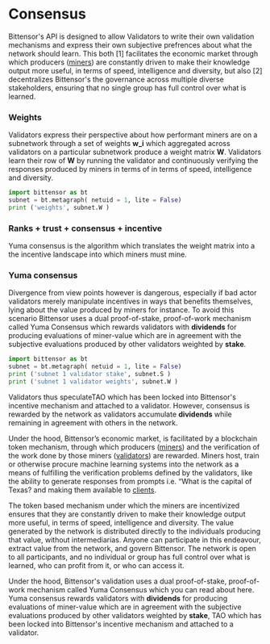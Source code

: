 
# Consensus


Bittensor's API is designed to allow Validators to write their own validation mechanisms and express their own subjective prefrences about what the network should learn. This both [1] facilitates the economic market through which producers ([miners](mining/mining)) are constantly driven to make their knowledge output more useful, in terms of speed, intelligence and diversity, but also [2] decentralizes Bittensor's the governance across multiple diverse stakeholders, ensuring that no single group has full control over what is learned.

### Weights

Validators express their perspective about how performant miners are on a subnetwork through a set of weights **w_i** which aggregated across validators on a particular subnetwork produce a weight matrix **W**. Validators learn their row of **W** by running the validator and continuously verifying the responses produced by miners in terms of in terms of speed, intelligence and diversity.

```python numbered dark
import bittensor as bt
subnet = bt.metagraph( netuid = 1, lite = False)
print ('weights', subnet.W )
```

### Ranks + trust + consensus + incentive

Yuma consensus is the algorithm which translates the weight matrix into a the incentive landscape into which miners must mine.

### Yuma consensus

Divergence from view points however is dangerous, especially if bad actor validators merely manipulate incentives in ways that benefits themselves, lying about the value produced by miners for instance. To avoid this scenario Bittensor uses a dual proof-of-stake, proof-of-work mechanism called Yuma Consensus which rewards validators with **dividends** for producing evaluations of miner-value which are in agreement with the subjective evaluations produced by other validators weighted by **stake**.

```python numbered dark
import bittensor as bt
subnet = bt.metagraph( netuid = 1, lite = False)
print ('subnet 1 validator stake', subnet.S )
print ('subnet 1 validator weights', subnet.W )
```

Validators thus speculateTAO which has been locked into Bittensor's incentive mechanism and attached to a validator.  However, consensus is rewarded by the network as validators accumulate **dividends** while remaining in agreement with others in the network.

Under the hood, Bittensor’s economic market, is facilitated by a blockchain token mechanism, through which producers ([miners](mining/mining)) and the verification of the work done by those miners ([validators](validating/validating)) are rewarded. Miners host, train or otherwise procure machine learning systems into the network as a means of fulfilling the verification problems defined by the validators, like the ability to generate responses from prompts i.e. “What is the capital of Texas? and making them available to [clients](clients/clients).

The token based mechanism under which the miners are incentivized ensures that they are constantly driven to make their knowledge output more useful, in terms of speed, intelligence and diversity. The value generated by the network is distributed directly to the individuals producing that value, without intermediarias. Anyone can participate in this endeavour, extract value from the network, and govern Bittensor. The network is open to all participants, and no individual or group has full control over what is learned, who can profit from it, or who can access it.

Under the hood, Bittensor's validation uses a dual proof-of-stake, proof-of-work mechanism called Yuma Consensus which you can read about here. Yuma consensus rewards validators with **dividends** for producing evaluations of miner-value which are in agreement with the subjective evaluations produced by other validators weighted by **stake**, TAO which has been locked into Bittensor's incentive mechanism and attached to a validator.
